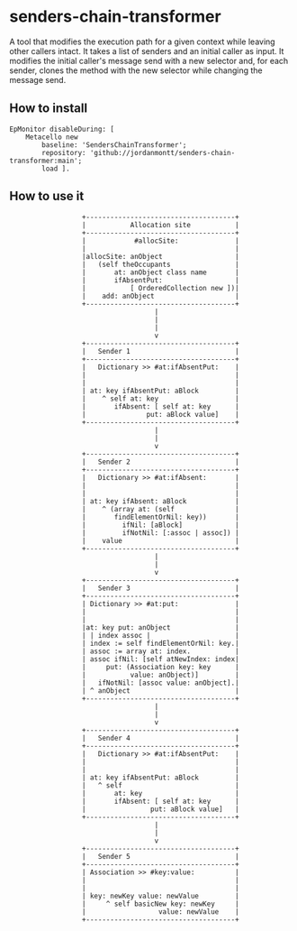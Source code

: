 # senders-chain-transformer

A tool that modifies the execution path for a given context while leaving other callers intact. It takes a list of senders and an initial caller as input. It modifies the initial caller's message send with a new selector and, for each sender, clones the method with the new selector while changing the message send.

## How to install

```st
EpMonitor disableDuring: [
	Metacello new
		baseline: 'SendersChainTransformer';
		repository: 'github://jordanmontt/senders-chain-transformer:main';
		load ].
```

## How to use it

                      +-------------------------------------+
                      |           Allocation site           |
                      +-------------------------------------+
                      |            #allocSite:              |
                      |                                     |
                      |allocSite: anObject                  |
                      |   (self theOccupants                |
                      |       at: anObject class name       |
                      |       ifAbsentPut:                  |
                      |           [ OrderedCollection new ])|
                      |    add: anObject                    |
                      +-------------------------------------+
                                        |
                                        |
                                    	|
                                        v
                      +-------------------------------------+
                      |   Sender 1                          |
                      +-------------------------------------+
                      |   Dictionary >> #at:ifAbsentPut:    |
                      |                                     |
                      |                                     |
                      | at: key ifAbsentPut: aBlock         |
                      |    ^ self at: key                   |
                      |       ifAbsent: [ self at: key      |	
                      |               put: aBlock value]    |
                      +-------------------------------------+
                                        |
                                        |
                                        v
                      +-------------------------------------+
                      |   Sender 2                          |
                      +-------------------------------------+
                      |   Dictionary >> #at:ifAbsent:       |
                      |                                     |
                      |                                     |
                      | at: key ifAbsent: aBlock            |
                      |    ^ (array at: (self               |
                      |       findElementOrNil: key))       |
                      |         ifNil: [aBlock]             |
                      |         ifNotNil: [:assoc | assoc]) |
                      |    value                            |
                      +-------------------------------------+
                                        |
                                        |
                                        v
                      +-------------------------------------+
                      |   Sender 3                          |
                      +-------------------------------------+
                      | Dictionary >> #at:put:              |
                      |                                     |
                      |                                     |
                      |at: key put: anObject                |
                      | | index assoc |                     |
                      | index := self findElementOrNil: key.|
                      | assoc := array at: index.           |
                      | assoc ifNil: [self atNewIndex: index|
                      |     put: (Association key: key      |
                      |           value: anObject)]         |
                      |   ifNotNil: [assoc value: anObject].|
                      | ^ anObject                          |
                      +-------------------------------------+
                                        |
                                        |
                                        v
                      +-------------------------------------+
                      |   Sender 4                          |
                      +-------------------------------------+
                      |   Dictionary >> #at:ifAbsentPut:    |
                      |                                     |
                      |                                     |
                      | at: key ifAbsentPut: aBlock         |
                      |   ^ self                            |
                      |       at: key                       |
                      |       ifAbsent: [ self at: key      |
                      |                put: aBlock value]   |
                      +-------------------------------------+
                                        |
                                        |
                                        v
                      +-------------------------------------+
                      |   Sender 5                          |
                      +-------------------------------------+
                      | Association >> #key:value:          |
                      |                                     |
                      |                                     |
                      | key: newKey value: newValue         |
                      |     ^ self basicNew key: newKey     |
                      |                  value: newValue    |
                      +-------------------------------------+
